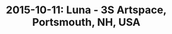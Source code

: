 ---
layout: show
title: '2015-10-11: Luna - 3S Artspace, Portsmouth, NH, USA'
name: 2015-10-11-luna-3s-artspace-portsmouth-nh-usa
artist: 'Luna'
show-venue: '3S Artspace, Portsmouth, NH, USA'
show-setlist: 
show-date: 2015-10-11
category: 2015
show-radio: 
show-lastfm: 
show-cancelled: 
performers: [
  "Dean Wareham - guitar/vocals",
  "Sean Eden - guitar",
  "Lee Wall - drums",
  "Britta Phillips - bass"
  ]
facebook-event-url: 
show-poster-url: 
show-ticket-url: 
show-venue-website: 
show-additional: 
---